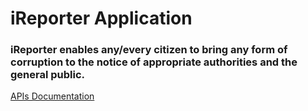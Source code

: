 # iReporter Application

### iReporter enables any/every citizen to bring any form of corruption to the notice of appropriate authorities and the general public.

[APIs Documentation](https://ireporter-be.herokuapp.com/api/v1/api-docs)

